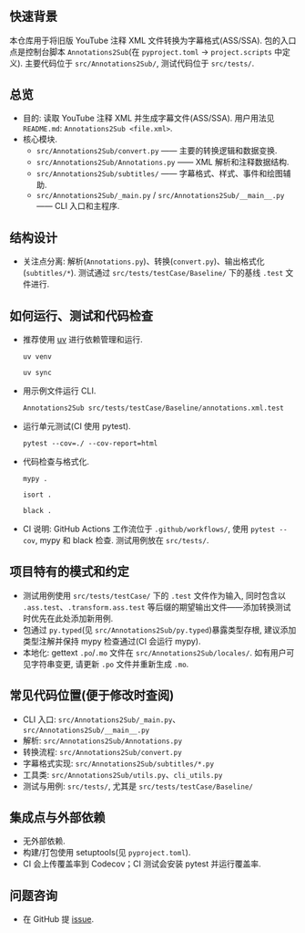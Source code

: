 #

## 快速背景

本仓库用于将旧版 YouTube 注释 XML 文件转换为字幕格式(ASS/SSA). 包的入口点是控制台脚本 `Annotations2Sub`(在 `pyproject.toml` -> `project.scripts` 中定义). 主要代码位于 `src/Annotations2Sub/`, 测试代码位于 `src/tests/`.

## 总览

- 目的: 读取 YouTube 注释 XML 并生成字幕文件(ASS/SSA). 用户用法见 `README.md`: `Annotations2Sub <file.xml>`.
- 核心模块.
  - `src/Annotations2Sub/convert.py` —— 主要的转换逻辑和数据变换.
  - `src/Annotations2Sub/Annotations.py` —— XML 解析和注释数据结构.
  - `src/Annotations2Sub/subtitles/` —— 字幕格式、样式、事件和绘图辅助.
  - `src/Annotations2Sub/_main.py` / `src/Annotations2Sub/__main__.py` —— CLI 入口和主程序.

## 结构设计

- 关注点分离: 解析(`Annotations.py`)、转换(`convert.py`)、输出格式化(`subtitles/*`). 测试通过 `src/tests/testCase/Baseline/` 下的基线 `.test` 文件进行.

## 如何运行、测试和代码检查

- 推荐使用 [uv](https://github.com/astral-sh/uv) 进行依赖管理和运行.

  `uv venv`

  `uv sync`

- 用示例文件运行 CLI.

  `Annotations2Sub src/tests/testCase/Baseline/annotations.xml.test`

- 运行单元测试(CI 使用 pytest).

  `pytest --cov=./ --cov-report=html`

- 代码检查与格式化.

  `mypy .`

  `isort .`

  `black .`

- CI 说明: GitHub Actions 工作流位于 `.github/workflows/`, 使用 `pytest --cov`, mypy 和 black 检查. 测试用例放在 `src/tests/`.

## 项目特有的模式和约定

- 测试用例使用 `src/tests/testCase/` 下的 `.test` 文件作为输入, 同时包含以 `.ass.test`、`.transform.ass.test` 等后缀的期望输出文件——添加转换测试时优先在此处添加新用例.
- 包通过 `py.typed`(见 `src/Annotations2Sub/py.typed`)暴露类型存根, 建议添加类型注解并保持 mypy 检查通过(CI 会运行 mypy).
- 本地化: gettext `.po`/`.mo` 文件在 `src/Annotations2Sub/locales/`. 如有用户可见字符串变更, 请更新 `.po` 文件并重新生成 `.mo`.

## 常见代码位置(便于修改时查阅)

- CLI 入口: `src/Annotations2Sub/_main.py`、`src/Annotations2Sub/__main__.py`
- 解析: `src/Annotations2Sub/Annotations.py`
- 转换流程: `src/Annotations2Sub/convert.py`
- 字幕格式实现: `src/Annotations2Sub/subtitles/*.py`
- 工具类: `src/Annotations2Sub/utils.py`、`cli_utils.py`
- 测试与用例: `src/tests/`, 尤其是 `src/tests/testCase/Baseline/`

## 集成点与外部依赖

- 无外部依赖.
- 构建/打包使用 setuptools(见 `pyproject.toml`).
- CI 会上传覆盖率到 Codecov；CI 测试会安装 pytest 并运行覆盖率.

## 问题咨询

- 在 GitHub 提 [issue](https://github.com/USED255/Annotations2Sub/issues).
